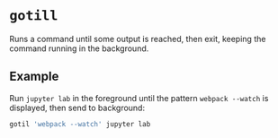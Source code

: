 # `gotill`

Runs a command until some output is reached, then exit, keeping the command running in the background.

## Example

Run `jupyter lab` in the foreground until the pattern `webpack --watch` is displayed, then send to background:

```bash
gotil 'webpack --watch' jupyter lab
```
